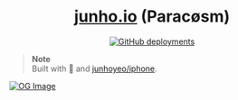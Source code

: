 <h1 align="center">
  <a href="https://junho.io">junho.io</a> (Paracøsm)
</h1>
<p align="center">
  <a href="https://vercel.com/new/clone?repository-url=https%3A%2F%2Fgithub.com%2Fjunhoyeo%2Fparacosm">
    <img alt="GitHub deployments" src="https://img.shields.io/github/deployments/junhoyeo/paracosm/production?color=%23000000&label=deploy&logo=Vercel&logoColor=white&style=for-the-badge" />
  </a>
</p>

> **Note**<br/>
> Built with 💜 and [junhoyeo/iphone](https://github.com/junhoyeo/iphone).

[![OG Image](https://raw.githubusercontent.com/junhoyeo/paracosm/main/web/public/assets/og-image.jpg)](https://junho.io)
